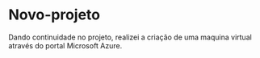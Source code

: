 # Novo-projeto
Dando continuidade no projeto, realizei a criação de uma maquina virtual através do portal Microsoft Azure.
